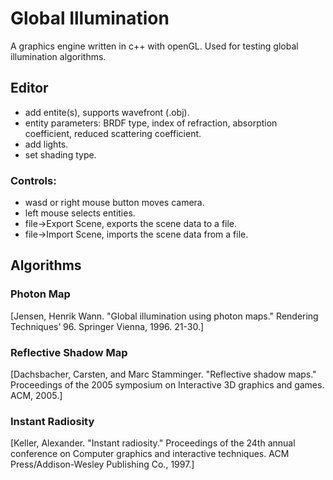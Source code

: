 # Global Illumination

A graphics engine written in c++ with openGL. Used for testing global illumination algorithms.

## Editor

+ add entite(s), supports wavefront (.obj).
+ entity parameters: BRDF type, index of refraction, absorption coefficient, reduced scattering coefficient.
+ add lights.
+ set shading type.

### Controls:
+ wasd or right mouse button moves camera.
+ left mouse selects entities.
+ file->Export Scene, exports the scene data to a file.
+ file->Import Scene, imports the scene data from a file.

## Algorithms

### Photon Map
[Jensen, Henrik Wann. "Global illumination using photon maps." Rendering Techniques’ 96. Springer Vienna, 1996. 21-30.]

### Reflective Shadow Map
[Dachsbacher, Carsten, and Marc Stamminger. "Reflective shadow maps." Proceedings of the 2005 symposium on Interactive 3D graphics and games. ACM, 2005.]

### Instant Radiosity
[Keller, Alexander. "Instant radiosity." Proceedings of the 24th annual conference on Computer graphics and interactive techniques. ACM Press/Addison-Wesley Publishing Co., 1997.]